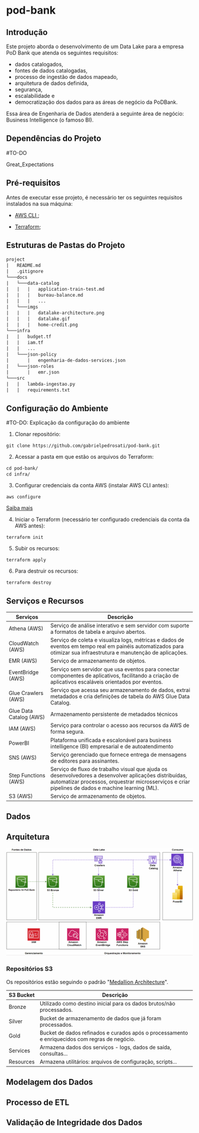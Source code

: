 # pod-bank

## Introdução

Este projeto aborda o desenvolvimento de um Data Lake para a empresa PoD Bank que atenda os seguintes requisitos:

- dados catalogados, 
- fontes de dados catalogadas, 
- processo de ingestão de dados mapeado, 
- arquitetura de dados definida, 
- segurança, 
- escalabilidade e 
- democratização dos dados para as áreas de negócio da PoDBank. 

Essa área de Engenharia de Dados atenderá a seguinte área de negócio: Business Intelligence (o famoso BI).

## Dependências do Projeto

#TO-DO

Great_Expectations

## Pré-requisitos

Antes de executar esse projeto, é necessário ter os seguintes requisitos instalados na sua máquina:

- [AWS CLI ](https://aws.amazon.com/cli/);

- [Terraform](https://developer.hashicorp.com/terraform/downloads);

## Estruturas de Pastas do Projeto

```
project
|   README.md
|   .gitignore
└───docs
|   └───data-catalog
|   |   |   application-train-test.md
|   |   |   bureau-balance.md
|   |   |   ...
|   └───imgs
|   |   |   datalake-architecture.png
|   |   |   datalake.gif
|   |   |   home-credit.png
└───infra
|   |   budget.tf
|   |   iam.tf
|   |   ...
|   └───json-policy
|       |   engenharia-de-dados-services.json
|   └───json-roles
|       |   emr.json
└───src
|   |   lambda-ingestao.py
|   |   requirements.txt
```

## Configuração do Ambiente

#TO-DO: Explicação da configuração do ambiente

1. Clonar repositório:

```shell
git clone https://github.com/gabrielpedrosati/pod-bank.git
```

2. Acessar a pasta em que estão os arquivos do Terraform:

```shell
cd pod-bank/
cd infra/
```

3. Configurar credenciais da conta AWS (instalar AWS CLI antes):

```shell
aws configure
```

[Saiba mais](https://docs.aws.amazon.com/cli/latest/userguide/cli-configure-files.html)

4. Iniciar o Terraform (necessário ter configurado credenciais da conta da AWS antes):

```shell
terraform init
```

5. Subir os recursos:

```shell
terraform apply
```

6. Para destruir os recursos:

```shell
terraform destroy
```

## Serviços e Recursos

| Serviços                | Descrição                                                                                                                                                                                                    |
| ----------------------- | ------------------------------------------------------------------------------------------------------------------------------------------------------------------------------------------------------------ |
| Athena (AWS)            | Serviço de análise interativo e sem servidor com suporte a formatos de tabela e arquivo abertos.                                                                                                             |
| CloudWatch (AWS)        | Serviço de coleta e visualiza logs, métricas e dados de eventos em tempo real em painéis automatizados para otimizar sua infraestrutura e manutenção de aplicações.                                          |
| EMR (AWS)               | Serviço de armazenamento de objetos.                                                                                                                                                                         |
| EventBridge (AWS)       | Serviço sem servidor que usa eventos para conectar componentes de aplicativos, facilitando a criação de aplicativos escaláveis orientados por eventos.                                                       |
| Glue Crawlers (AWS)     | Serviço que acessa seu armazenamento de dados, extrai metadados e cria definições de tabela do AWS Glue Data Catalog.                                                                                        |
| Glue Data Catalog (AWS) | Armazenamento persistente de metadados técnicos                                                                                                                                                              |
| IAM (AWS)               | Serviço para controlar o acesso aos recursos da AWS de forma segura.                                                                                                                                         |
| PowerBI                 | Plataforma unificada e escalonável para business intelligence (BI) empresarial e de autoatendimento                                                                                                          |
| SNS (AWS)               | Serviço gerenciado que fornece entrega de mensagens de editores para assinantes.                                                                                                                             |
| Step Functions (AWS)    | Serviço de fluxo de trabalho visual que ajuda os desenvolvedores a desenvolver aplicações distribuídas, automatizar processos, orquestrar microsserviços e criar pipelines de dados e machine learning (ML). |
| S3 (AWS)                | Serviço de armazenamento de objetos.                                                                                                                                                                         |

## Dados

## Arquitetura

![](./docs/imgs/datalake.gif)

### Repositórios S3

Os repositórios estão seguindo o padrão "[Medallion Architecture](https://www.databricks.com/glossary/medallion-architecture)".

| S3 Bucket | Descrição                                                                                      |
| --------- | ---------------------------------------------------------------------------------------------- |
| Bronze    | Utilizado como destino inicial para os dados brutos/não processados.                           |
| Silver    | Bucket de armazenamento de dados que já foram processados.                                     |
| Gold      | Bucket de dados refinados e curados após o processamento e enriquecidos com regras de negócio. |
| Services  | Armazena dados dos serviços - logs, dados de saída, consultas...                               |
| Resources | Armazena utilitários: arquivos de configuração, scripts...                                     |

## Modelagem dos Dados

## Processo de ETL

## Validação de Integridade dos Dados
